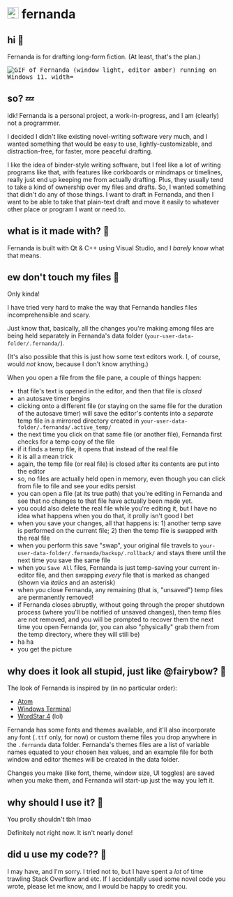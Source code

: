 # <img src="fernanda/fernanda.ico" alt="Colorful conch shell icon." width="26px"/> fernanda

## **hi** :wave:

Fernanda is for drafting long-form fiction. (At least, that's the plan.)

<p><kbd><img src="fernanda/docs/screens/gif_1.gif" alt="GIF of Fernanda (window light, editor amber) running on Windows 11. width="360px""/></kbd></p>

## **so?** :zzz:

idk! Fernanda is a personal project, a work-in-progress, and I am (clearly) not a programmer.

I decided I didn't like existing novel-writing software very much, and I wanted something that would be easy to use, lightly-customizable, and distraction-free, for faster, more peaceful drafting.

I like the idea of binder-style writing software, but I feel like a lot of writing programs like that, with features like corkboards or mindmaps or timelines, really just end up keeping me from actually drafting. Plus, they usually tend to take a kind of ownership over my files and drafts. So, I wanted something that didn't do any of those things. I want to draft in Fernanda, and then I want to be able to take that plain-text draft and move it easily to whatever other place or program I want or need to.

## **what is it made with?** :hammer:

Fernanda is built with Qt & C++ using Visual Studio, and I *barely* know what that means.

## **ew don't touch my files** :floppy_disk:

Only kinda!

I have tried very hard to make the way that Fernanda handles files incomprehensible and scary.

Just know that, basically, all the changes you're making among files are being held separately in Fernanda's data folder (`your-user-data-folder/.fernanda/`).

(It's also possible that this is just how some text editors work. I, of course, would *not* know, because I don't know anything.)

When you open a file from the file pane, a couple of things happen:
- that file's text is opened in the editor, and then that file is *closed*
- an autosave timer begins
- clicking onto a different file (or staying on the same file for the duration of the autosave timer) will save the editor's contents into a *separate* temp file in a mirrored directory created in `your-user-data-folder/.fernanda/.active_temp/`
- the next time you click on that same file (or another file), Fernanda first checks for a temp copy of the file
- if it finds a temp file, it opens that instead of the real file
- it is all a mean trick
- again, the temp file (or real file) is closed after its contents are put into the editor
- so, no files are actually held open in memory, even though you can click from file to file and see your edits persist
- you can open a file (at its true path) that you're editing in Fernanda and see that no changes to that file have actually been made yet.
- you could also delete the real file while you're editing it, but I have no idea what happens when you do that, it prolly isn't good I bet
- when you save your changes, all that happens is: 1) another temp save is performed on the current file; 2) then the temp file is swapped with the real file
- when you perform this save "swap", your original file travels to `your-user-data-folder/.fernanda/backup/.rollback/` and stays there until the next time you save the same file
- when you `Save All` files, Fernanda is just temp-saving your current in-editor file, and then swapping *every* file that is marked as changed (shown via *italics* and an asterisk)
- when you close Fernanda, any remaining (that is, "unsaved") temp files are permanently removed!
- if Fernanda closes abruptly, without going through the proper shutdown process (where you'll be notified of unsaved changes), then temp files are not removed, and you will be prompted to recover them the next time you open Fernanda (or, you can also "physically" grab them from the temp directory, where they will still be)
- ha ha
- you get the picture

## **why does it look all stupid, just like @fairybow?** :eyes:

The look of Fernanda is inspired by (in no particular order):
- [Atom](https://atom.io/)
- [Windows Terminal](https://github.com/Microsoft/Terminal)
- [WordStar 4](https://en.wikipedia.org/wiki/WordStar) (lol)

Fernanda has some fonts and themes available, and it'll also incorporate any font (`.ttf` only, for now) or custom theme files you drop anywhere in the `.fernanda` data folder. Fernanda's themes files are a list of variable names equated to your chosen hex values, and an example file for both window and editor themes will be created in the data folder.

Changes you make (like font, theme, window size, UI toggles) are saved when you make them, and Fernanda will start-up just the way you left it.

## **why should I use it?** :baby:

You prolly shouldn't tbh lmao

Definitely not right now. It isn't nearly done!

## **did u use my code??** :cop:

I may have, and I'm sorry. I tried not to, but I have spent a *lot* of time trawling Stack Overflow and etc. If I accidentally used some novel code you wrote, please let me know, and I would be happy to credit you.